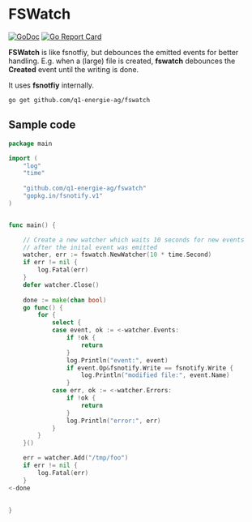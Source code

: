 # FSWatch
[![GoDoc](https://godoc.org/github.com/Q1-Energie-AG/fswatch?status.svg)](https://godoc.org/github.com/Q1-Energie-AG/fswatch) [![Go Report Card](https://goreportcard.com/badge/github.com/Q1-Energie-AG/fswatch)](https://goreportcard.com/report/github.com/Q1-Energie-AG/fswatch)


**FSWatch** is like fsnotfiy, but debounces the emitted events for better handling.
E.g. when a (large) file is created, **fswatch** debounces the **Created** event
until the writing is done.

It uses **fsnotfiy** internally.

```console
go get github.com/q1-energie-ag/fswatch
```


## Sample code

```go
package main

import (
 	"log"
	"time"
  
	"github.com/q1-energie-ag/fswatch"
	"gopkg.in/fsnotify.v1"
)


func main() {

	// Create a new watcher which waits 10 seconds for new events
	// after the inital event was emitted
	watcher, err := fswatch.NewWatcher(10 * time.Second)
	if err != nil {
		log.Fatal(err)
	}
	defer watcher.Close()
	
	done := make(chan bool)
	go func() {
		for {
			select {
			case event, ok := <-watcher.Events:
				if !ok {
					return
				}
				log.Println("event:", event)
				if event.Op&fsnotify.Write == fsnotify.Write {
					log.Println("modified file:", event.Name)
				}
			case err, ok := <-watcher.Errors:
				if !ok {
					return
				}
				log.Println("error:", err)
			}
		}
	}()

	err = watcher.Add("/tmp/foo")
	if err != nil {
		log.Fatal(err)
	}
<-done
	
	
}

```

